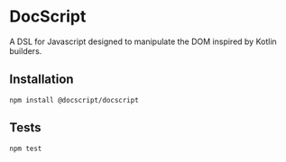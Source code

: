 DocScript
=========

A DSL for Javascript designed to manipulate the DOM inspired by Kotlin builders.

## Installation

  `npm install @docscript/docscript`

## Tests

  `npm test`


